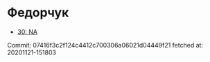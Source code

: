 # Федорчук
- [30: NA](30.md)

Commit: 07416f3c2f124c4412c700306a06021d04449f21
 fetched at: 20201121-151803
